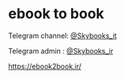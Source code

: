 # ebook to book
Telegram channel: [@Skybooks_it](https://t.me/skybooks_it)

Telegram admin  : [@Skybooks_ir](https://t.me/skybooks_ir)

https://ebook2book.ir/
